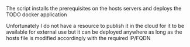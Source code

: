 The script installs the prerequisites on the hosts servers and deploys the TODO docker application

Unfortunately I do not have a resource to publish it in the cloud for it to be available for external use
but it can be deployed anywhere as long as the hosts file is modified accordingly with the required IP/FQDN